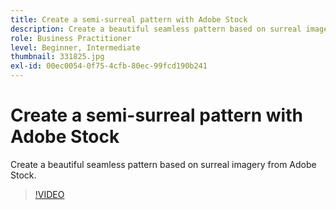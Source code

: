 ```yaml
---
title: Create a semi-surreal pattern with Adobe Stock
description: Create a beautiful seamless pattern based on surreal imagery from Adobe Stock
role: Business Practitioner
level: Beginner, Intermediate
thumbnail: 331825.jpg
exl-id: 00ec0054-0f75-4cfb-80ec-99fcd190b241
---
```

# Create a semi-surreal pattern with Adobe Stock

Create a beautiful seamless pattern based on surreal imagery from Adobe Stock.

>[!VIDEO](https://video.tv.adobe.com/v/331825?hidetitle=true)
